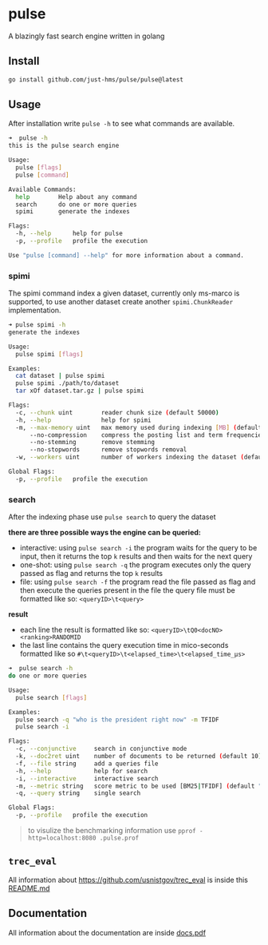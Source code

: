 # pulse

A blazingly fast search engine written in golang

## Install

```sh
go install github.com/just-hms/pulse/pulse@latest
```

## Usage

After installation write `pulse -h` to see what commands are available.

```sh
➜  pulse -h
this is the pulse search engine

Usage:
  pulse [flags]
  pulse [command]

Available Commands:
  help        Help about any command
  search      do one or more queries
  spimi       generate the indexes

Flags:
  -h, --help      help for pulse
  -p, --profile   profile the execution

Use "pulse [command] --help" for more information about a command.
```

### spimi

The spimi command index a given dataset, currently only ms-marco is supported, to use another dataset create another `spimi.ChunkReader` implementation.

```sh
➜ pulse spimi -h
generate the indexes

Usage:
  pulse spimi [flags]

Examples:
  cat dataset | pulse spimi
  pulse spimi ./path/to/dataset
  tar xOf dataset.tar.gz | pulse spimi

Flags:
  -c, --chunk uint        reader chunk size (default 50000)
  -h, --help              help for spimi
  -m, --max-memory uint   max memory used during indexing [MB] (default 3072)
      --no-compression    compress the posting list and term frequencies
      --no-stemming       remove stemming
      --no-stopwords      remove stopwords removal
  -w, --workers uint      number of workers indexing the dataset (default 16)

Global Flags:
  -p, --profile   profile the execution
```

### search

After the indexing phase use `pulse search` to query the dataset

**there are three possible ways the engine can be queried:**

- interactive: using `pulse search -i` the program waits for the query to be input, then it returns the top `k` results and then waits for the next query
- one-shot: using `pulse search -q` the program executes only the query passed as flag and returns the top `k` results
- file: using `pulse search -f` the program read the file passed as flag and then execute the queries present in the file
the query file must be formatted like so: `<queryID>\t<query>`

**result**

- each line the result is formatted like so: `<queryID>\tQ0<docNO><ranking>RANDOMID`
- the last line contains the query execution time in mico-seconds formatted like so `#\t<queryID>\t<elapsed_time>\t<elapsed_time_µs>`

```sh
➜  pulse search -h
do one or more queries

Usage:
  pulse search [flags]

Examples:
  pulse search -q "who is the president right now" -m TFIDF
  pulse search -i

Flags:
  -c, --conjunctive     search in conjunctive mode
  -k, --doc2ret uint    number of documents to be returned (default 10)
  -f, --file string     add a queries file
  -h, --help            help for search
  -i, --interactive     interactive search
  -m, --metric string   score metric to be used [BM25|TFIDF] (default "BM25")
  -q, --query string    single search

Global Flags:
  -p, --profile   profile the execution
```

> to visulize the benchmarking information use
> `pprof -http=localhost:8080 .pulse.prof`

## `trec_eval`

All information about https://github.com/usnistgov/trec_eval is inside this [README.md](trec_eval/[README.md])

## Documentation

All information about the documentation are inside [docs.pdf](docs/docs.pdf)
